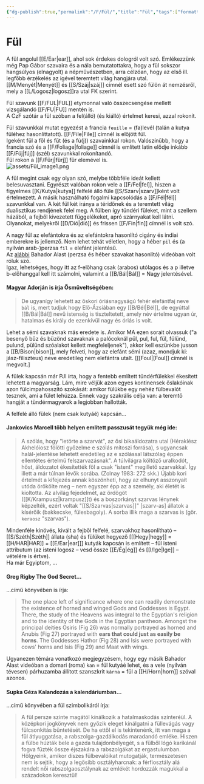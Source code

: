 ```yaml
---
{"dg-publish":true,"permalink":"/F/Fül/","title":"Fül","tags":["formatted🟢"],"created":"2023-10-03T09:41","updated":"2023-10-04T08:29"}
---
```



# Fül



A fül angolul [[E/Ear\|ear]], ahol sok érdekes dologról volt szó. Emlékezzünk még Pap Gábor szavaira és a nála bemutatottakra, hogy a fül sokszor hangsúlyos (elnagyolt) a népművészetben, arra célzóan, hogy az első ill. legfőbb érzékelés az igével teremtett világ hangjára utal. [[M/Menyét\|Menyét]] és [[S/Száj\|száj]] címnél esett szó fülön át nemzésről, mely a [[L/Logosz\|logosz]]ra utal FK szerint.  

Fül szavunk [[F/FUL\|FUL]] etymonnal való összecsengése mellett vizsgálandó [[F/FU\|FU]] mentén is.  
A CzF szótár a fül szóban a fel(álló) (és kiálló) értelmet keresi, azzal rokonít.   

Fül szavunkkal mutat egyezést a francia `feuille` = (fa)levél (talán a kutya füléhez hasonlíttatott). [[F/File\|File]] címnél is előjött fül.  
Igeként fül a fől és fűt (és a fú(j)) szavainkkal rokon. Valószínűbb, hogy a francia szó és a [[F/Foliage\|foliage]] címnél is említett latin elődje inkább [[F/Fúj\|fúj]] (szél) szavunkkal rokonítandó.  
Fül rokon a [[F/Fürj\|fürj]] für elemével is.  
![assets/Fül_image1.png](/img/user/F/assets/F%C3%BCl_image1.png)  

A fül megint csak egy olyan szó, melybe többféle ideát kellett belesuvasztani. Egyrészt valóban rokon vele a [[F/Fel\|fel]], hiszen a figyelmes [[K/Kutya\|kutya]] felfelé álló füle [[S/Szarv\|szarv]]ként volt értelmezett. A másik használható fogalmi kapcsolódás a [[F/Fél\|fél]] szavunkkal van. A két fül két iránya a téridőnek és a teremtett világ dualisztikus rendjének felel meg. A fülben így tündéri füleket, mint a szellem házából, a fejből kivezetett függelékeket, apró szárnyakat kell látni. Olyanokat, melyekről [[D/Dió\|dió]] és frissen [[F/Fin\|fin]] címnél is volt szó.  

A nagy fül az elefántokra és az elefántokra hasonlító cigány és indiai emberekre is jellemző. Nem lehet tehát véletlen, hogy a héber `pil` és (a nyilván arab-)perzsa `fil` = elefánt jelentésű.  
Az [alábbi](https://www.youtube.com/watch?v=d5dtZEVQk6Q) Bahador Alast (perzsa és héber szavakat hasonlító) videóban volt róluk szó.  
Igaz, lehetséges, hogy itt az f-előhang csak (arabos) utólagos és a p illetve b-előhanggal kell itt számolni, valamint a [[B/Bál\|Bál]] = Nagy jelentésével.  

#### Magyar Adorján is írja Ősműveltségében:  

> De ugyanígy lehetett az őskori óriásnagyságú fehér elefántfaj neve `bál` is, mert tudjuk hogy Elő-Ázsiában egy [[B/Bél\|Bél]], de egyúttal [[B/Bál\|Bál]] nevű istenség is tiszteltetett, amely név értelme ugyan úr, hatalmas és király de ezenkívül nagy és óriás is volt.  

Lehet a sémi szavaknak más eredete is. Amikor MA ezen sorait olvassuk ("a besenyő bűz és büzönd szavaknak a palócoknál pül, pul, ful, fül, fülünd, pulund, pülünd szóalakot kellett megfeleljenek"), akkor kell eszünkbe jusson a [[B/Bison\|bison]], mely felveti, hogy az elefánt sémi (azaz, mondjuk ki: jász-filiszteus) neve eredetileg nem elefántra utalt. \[[[Foul\|[Foul]] címnél is megvolt.\]  

A fülek kapcsán már PJI írta, hogy a fentebb említett tündérfülekkel ékesített lehetett a magyarság. Lám, mire véljük azon egyes kontinensek őslakóinak azon fülcimpahosszító szokását: amikor fülükbe egy nehéz fülbevalót tesznek, ami a fület lehúzza. Ennek vagy szakrális célja van: a teremtő hangját a tündérmagyarok a legjobban hallották.  

A felfelé álló fülek (nem csak kutyáé) kapcsán...

#### Jankovics Marcell több helyen említett passzusát tegyük még ide:

> A szólás, hogy "letörte a szarvát", az ősi bikaáldozatra utal (Héraklész Akhelóiosz fölötti győzelme e szólás mítoszi forrása), s ugyancsak halál-jelentése lehetett eredetileg az e szólással látszólag éppen ellentétes értelmű felszarvazásnak". A túlvilágra költöző uralkodót, hőst, áldozatot ékesítették föl a csak "istent" megillető szarvakkal. Így illett a már túlnan lévők sorába. (Zolnay 1983: 272 skk.) Újabb kori értelmét a kifejezés annak köszönheti, hogy az elhunyt asszonyait utóda örökölte meg – nem egyszer épp az a személy, aki életét is kioltotta. Az alvilág fejedelmét, az ördögöt ([[K/Krampusz\|krampusz]]t) és a boszorkányt szarvas lénynek képzelték, ezért voltak "[[S/Szarvas\|szarvas]]" \[szarv-as\] állatok a kísérőik (bakkecske, fülesbagoly). A sorba illik maga a szarvas is (gör. `keraosz` "szarvas").  

Mindenféle kinövés, kivált a fejből felfelé, szarvakhoz hasonlítható – [[S/Széth\|Széth]] állata (sha) és fülüket hegyező \[[[Hegy\|hegy]] = [[H/HAR\|HAR]] = [[E/Ear\|ear]]\] kutyák kapcsán is említett – fül isteni attributum (az isteni logosz – vesd össze [[E/Ég\|ég]] és [[I/Ige\|Ige]] – vételére is értve).  
Ha már Egyiptom, ...

#### Greg Rigby The God Secret...

...című könyvében is írja:  
> The one place left of significance where one can readily demonstrate the existence of horned and winged Gods and Goddesses is Egypt. There, the study of the Heavens was integral to the Egyptian's religion and to the identity of the Gods in the Egyptian pantheon. Amongst the principal deities Osiris (Fig 26) was normally portrayed as horned and Anubis (Fig 27) portrayed with **ears that could just as easily be horns**. The Goddesses Hathor (Fig 28) and Isis were portrayed with cows' horns and Isis (Fig 29) and Maat with wings.  

Ugyanezen témára vonatkozó megjegyzésem, hogy egy másik Bahador Alast videóban a domari (roma) `kan` = fül kutyáé lehet, és a vele (nyilván tévesen) párhuzamba állított szanszkrit `kárna` = fül a [[H/Horn\|horn]] szóval azonos.  

#### Supka Géza Kalandozás a kalendáriumban...

...című könyvében a fül szimbolikáról írja:  
> A fül persze szinte magától kínálkozik a hatalmaskodás színteréül. A középkori jogkönyvek nem győzik eleget kínálgatni a füllevágás vagy fülcsonkítás büntetését. De ha ettől el is tekintenénk, itt van maga a fül átlyuggatása, a rabszolga-gazdálkodás maradandó emléke. Hiszen a fülbe húzták bele a gazda tulajdonbélyegét, s a fülből lógó karikánál fogva fűzték össze éjszakára a rabszolgákat az ergastulumban. Hölgyeink, amikor díszes fülbevalóikat mutogatják, természetesen nem is sejtik, hogy a legősibb osztályharcnak: a férfiosztály alá rendelt női rabszolgaosztálynak az emlékét hordozzák magukkal a századokon keresztül!  